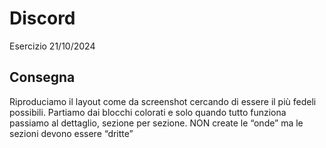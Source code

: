 Discord
===
Esercizio 21/10/2024
## Consegna
Riproduciamo il layout come da screenshot cercando di essere il più fedeli possibili.
Partiamo dai blocchi colorati e solo quando tutto funziona passiamo al dettaglio, sezione per sezione.
NON create le “onde” ma le sezioni devono essere “dritte”

